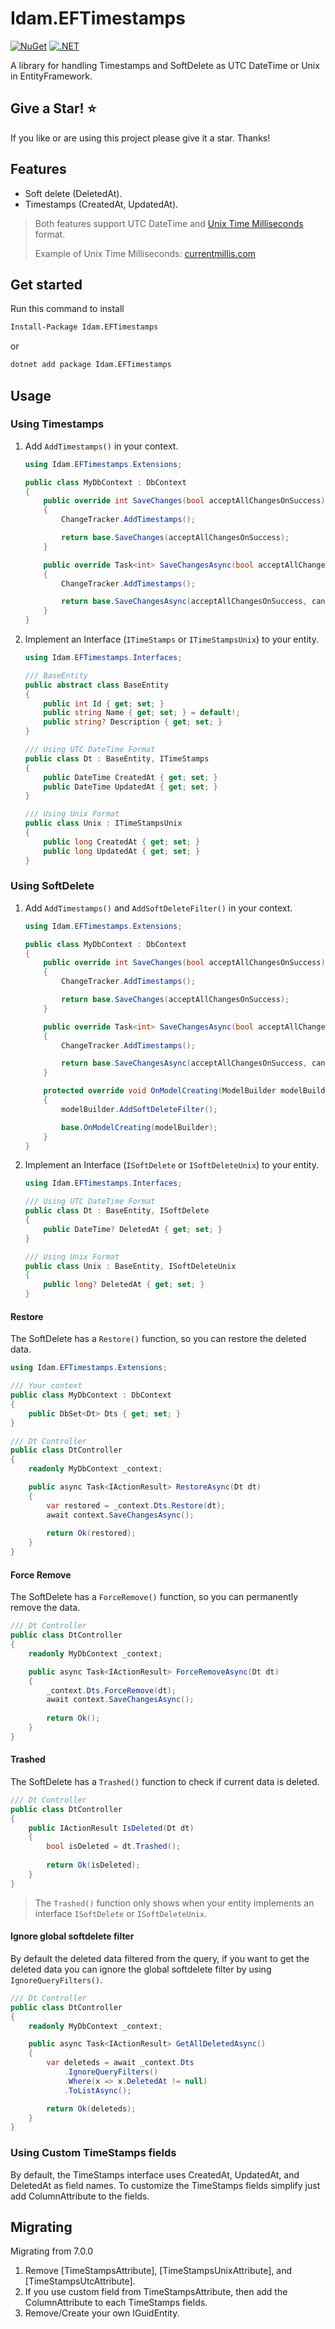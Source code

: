 # Idam.EFTimestamps

[![NuGet](https://img.shields.io/nuget/v/Idam.EFTimestamps.svg)](https://www.nuget.org/packages/Idam.EFTimestamps) [![.NET](https://github.com/ronnygunawan/RG.RazorMail/actions/workflows/CI.yml/badge.svg)](https://github.com/idamachmadfaizin/Idam.EFTimestamps/actions/workflows/test.yml)

A library for handling Timestamps and SoftDelete as UTC DateTime or Unix in EntityFramework.

## Give a Star! :star:

If you like or are using this project please give it a star. Thanks!

## Features

- Soft delete (DeletedAt).
- Timestamps (CreatedAt, UpdatedAt).

>Both features support UTC DateTime and [Unix Time Milliseconds](https://learn.microsoft.com/en-us/dotnet/api/system.datetimeoffset.tounixtimemilliseconds?view=net-7.0) format.
>
>Example of Unix Time Milliseconds: [currentmillis.com](https://currentmillis.com)

## Get started

Run this command to install

```sh
Install-Package Idam.EFTimestamps
```

or

```sh
dotnet add package Idam.EFTimestamps
```

## Usage

### Using Timestamps

1. Add `AddTimestamps()` in your context.

    ```cs
    using Idam.EFTimestamps.Extensions;

    public class MyDbContext : DbContext
    {
        public override int SaveChanges(bool acceptAllChangesOnSuccess)
        {
            ChangeTracker.AddTimestamps();

            return base.SaveChanges(acceptAllChangesOnSuccess);
        }

        public override Task<int> SaveChangesAsync(bool acceptAllChangesOnSuccess, CancellationToken cancellationToken = default)
        {
            ChangeTracker.AddTimestamps();

            return base.SaveChangesAsync(acceptAllChangesOnSuccess, cancellationToken);
        }
    }
    ```

2. Implement an Interface (`ITimeStamps` or `ITimeStampsUnix`) to your entity.

    ```cs
    using Idam.EFTimestamps.Interfaces;

    /// BaseEntity
    public abstract class BaseEntity
    {
        public int Id { get; set; }
        public string Name { get; set; } = default!;
        public string? Description { get; set; }
    }

    /// Using UTC DateTime Format
    public class Dt : BaseEntity, ITimeStamps
    {
        public DateTime CreatedAt { get; set; }
        public DateTime UpdatedAt { get; set; }
    }

    /// Using Unix Format
    public class Unix : ITimeStampsUnix
    {
        public long CreatedAt { get; set; }
        public long UpdatedAt { get; set; }
    }
    ```

### Using SoftDelete

1. Add `AddTimestamps()` and `AddSoftDeleteFilter()` in your context.

    ```cs
    using Idam.EFTimestamps.Extensions;

    public class MyDbContext : DbContext
    {
        public override int SaveChanges(bool acceptAllChangesOnSuccess)
        {
            ChangeTracker.AddTimestamps();

            return base.SaveChanges(acceptAllChangesOnSuccess);
        }

        public override Task<int> SaveChangesAsync(bool acceptAllChangesOnSuccess, CancellationToken cancellationToken = default)
        {
            ChangeTracker.AddTimestamps();

            return base.SaveChangesAsync(acceptAllChangesOnSuccess, cancellationToken);
        }

        protected override void OnModelCreating(ModelBuilder modelBuilder)
        {
            modelBuilder.AddSoftDeleteFilter();

            base.OnModelCreating(modelBuilder);
        }
    }
    ```

2. Implement an Interface (`ISoftDelete` or `ISoftDeleteUnix`) to your entity.

    ```cs
    using Idam.EFTimestamps.Interfaces;

    /// Using UTC DateTime Format
    public class Dt : BaseEntity, ISoftDelete
    {
        public DateTime? DeletedAt { get; set; }
    }

    /// Using Unix Format
    public class Unix : BaseEntity, ISoftDeleteUnix
    {
        public long? DeletedAt { get; set; }
    }
    ```

#### Restore

The SoftDelete has a `Restore()` function, so you can restore the deleted data.

```cs
using Idam.EFTimestamps.Extensions;

/// Your context
public class MyDbContext : DbContext
{
    public DbSet<Dt> Dts { get; set; }
}

/// Dt Controller
public class DtController
{
    readonly MyDbContext _context;

    public async Task<IActionResult> RestoreAsync(Dt dt)
    {
        var restored = _context.Dts.Restore(dt);
        await context.SaveChangesAsync();
        
        return Ok(restored);
    }
}
```

#### Force Remove

The SoftDelete has a `ForceRemove()` function, so you can permanently remove the data.

```cs
/// Dt Controller
public class DtController
{
    readonly MyDbContext _context;

    public async Task<IActionResult> ForceRemoveAsync(Dt dt)
    {
        _context.Dts.ForceRemove(dt);
        await context.SaveChangesAsync();
        
        return Ok();
    }
}
```

#### Trashed

The SoftDelete has a `Trashed()` function to check if current data is deleted.

```cs
/// Dt Controller
public class DtController
{
    public IActionResult IsDeleted(Dt dt)
    {
        bool isDeleted = dt.Trashed();
        
        return Ok(isDeleted);
    }
}
```

> The `Trashed()` function only shows when your entity implements an interface `ISoftDelete` or `ISoftDeleteUnix`.

#### Ignore global softdelete filter

By default the deleted data filtered from the query, if you want to get the deleted data you can ignore the global softdelete filter by using `IgnoreQueryFilters()`.

```cs
/// Dt Controller
public class DtController
{
    readonly MyDbContext _context;

    public async Task<IActionResult> GetAllDeletedAsync()
    {
        var deleteds = await _context.Dts
            .IgnoreQueryFilters()
            .Where(x => x.DeletedAt != null)
            .ToListAsync();

        return Ok(deleteds);
    }
}
```

### Using Custom TimeStamps fields

By default, the TimeStamps interface uses CreatedAt, UpdatedAt, and DeletedAt as field names. To customize the TimeStamps fields simplify just add ColumnAttribute to the fields.

## Migrating

Migrating from 7.0.0

1. Remove [TimeStampsAttribute], [TimeStampsUnixAttribute], and [TimeStampsUtcAttribute].
2. If you use custom field from TimeStampsAttribute, then add the ColumnAttribute to each TimeStamps fields.
3. Remove/Create your own IGuidEntity.
